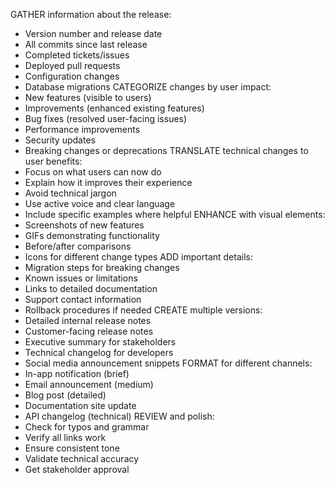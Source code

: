 GATHER information about the release:
  - Version number and release date
  - All commits since last release
  - Completed tickets/issues
  - Deployed pull requests
  - Configuration changes
  - Database migrations
CATEGORIZE changes by user impact:
  - New features (visible to users)
  - Improvements (enhanced existing features)
  - Bug fixes (resolved user-facing issues)
  - Performance improvements
  - Security updates
  - Breaking changes or deprecations
TRANSLATE technical changes to user benefits:
  - Focus on what users can now do
  - Explain how it improves their experience
  - Avoid technical jargon
  - Use active voice and clear language
  - Include specific examples where helpful
ENHANCE with visual elements:
  - Screenshots of new features
  - GIFs demonstrating functionality
  - Before/after comparisons
  - Icons for different change types
ADD important details:
  - Migration steps for breaking changes
  - Known issues or limitations
  - Links to detailed documentation
  - Support contact information
  - Rollback procedures if needed
CREATE multiple versions:
  - Detailed internal release notes
  - Customer-facing release notes
  - Executive summary for stakeholders
  - Technical changelog for developers
  - Social media announcement snippets
FORMAT for different channels:
  - In-app notification (brief)
  - Email announcement (medium)
  - Blog post (detailed)
  - Documentation site update
  - API changelog (technical)
REVIEW and polish:
  - Check for typos and grammar
  - Verify all links work
  - Ensure consistent tone
  - Validate technical accuracy
  - Get stakeholder approval